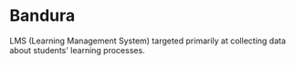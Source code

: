 # Bandura
LMS (Learning Management System) targeted primarily at collecting data about students' learning processes.
